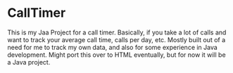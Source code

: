 # CallTimer
This is my Jaa Project for a call timer. Basically, if you take a lot of calls and want to track your average call time, calls per day, etc. Mostly built out of a need for me to track my own data, and also for some experience in Java development. Might port this over to HTML eventually, but for now it will be a Java project. 
